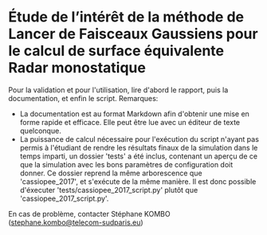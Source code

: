 # Étude de l’intérêt de la méthode de Lancer de Faisceaux Gaussiens pour le calcul de surface équivalente Radar monostatique

Pour la validation et pour l'utilisation, lire d'abord le rapport, puis la documentation, et enfin le script.
Remarques:

 - La documentation est au format Markdown afin d'obtenir une mise en forme rapide et efficace.
    Elle peut être lue avec un éditeur de texte quelconque.
 - La puissance de calcul nécessaire pour l'exécution du script n'ayant pas permis à l'étudiant de rendre
    les résultats finaux de la simulation dans le temps imparti, un dossier 'tests' a été inclus,
        contenant un aperçu de ce que la simulation avec les bons paramètres de configuration doit donner.
    Ce dossier reprend la même arborescence que 'cassiopee_2017', et s'exécute de la même manière.
    Il est donc possible d'éxecuter 'tests/cassiopee_2017_script.py' plutôt que 'cassiopee_2017_script.py'.

En cas de problème, contacter Stéphane KOMBO (stephane.kombo@telecom-sudparis.eu)
